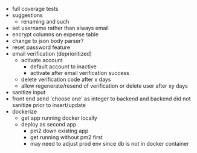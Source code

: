 - full coverage tests
- suggestions
  - renaming and such
- set username rather than always email
- encrypt columns on expense table
- change to json body parser?
- reset password feature
- email verification (deprioritized)
  - activate account
    - default account to inactive
    - activate after email verification success
  - delete verification code after x days
  - allow regenerate/resend of verification or delete user after xy days
- sanitize input
- front end send 'choose one' as integer to backend and backend did not sanitize prior to insert/update
- dockerize
  - get app running docker locally
  - deploy as second app
    - pm2 down existing app
    - get running without pm2 first
    - may need to adjust prod env since db is not in docker container

